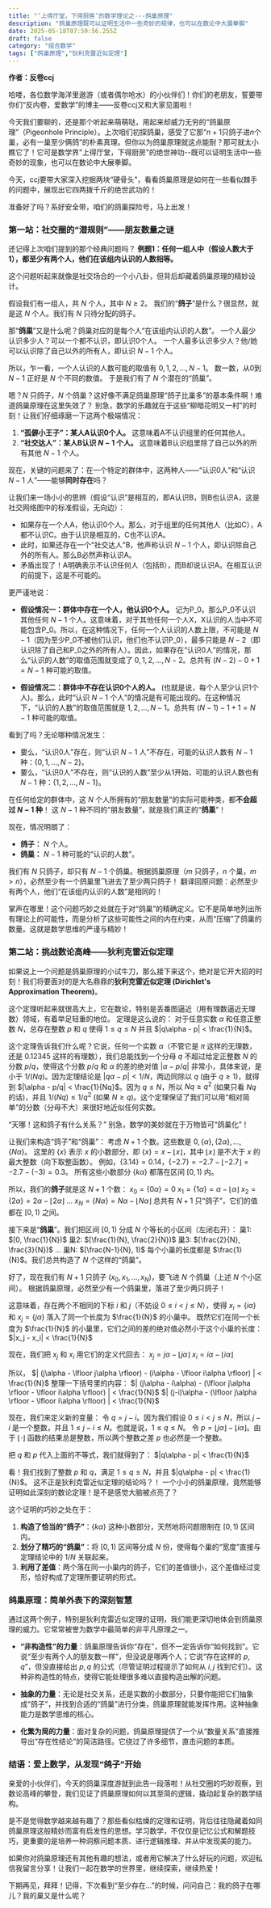 ```yaml
---
title: "‘上得厅堂，下得厨房’的数学理论之---鸽巢原理"
description: "鸽巢原理既可以证明生活中一些奇妙的规律，也可以在数论中大展拳脚"
date: 2025-05-18T07:59:56.255Z
draft: false
category: "组合数学"
tags: ["鸽巢原理","狄利克雷近似定理"]
---
```


**作者：反卷ccj**

哈喽，各位数学海洋里遨游（或者偶尔呛水）的小伙伴们！你们的老朋友，誓要带你们“反内卷，爱数学”的博主——反卷ccj又和大家见面啦！

今天我们要聊的，还是那个听起来萌萌哒，用起来却威力无穷的“鸽巢原理”（Pigeonhole Principle）。上次咱们初探鸽巢，感受了它那“$n+1$只鸽子进$n$个巢，必有一巢至少俩鸽”的朴素真理。但你以为鸽巢原理就这点能耐？那可就太小瞧它了！它可是数学界"上得厅堂，下得厨房"的绝世神功--既可以证明生活中一些奇妙的现象，也可以在数论中大展拳脚。

今天，ccj要带大家深入挖掘两块“硬骨头”，看看鸽巢原理是如何在一些看似棘手的问题中，展现出它四两拨千斤的绝世武功的！

准备好了吗？系好安全带，咱们的鸽巢探险号，马上出发！

### 第一站：社交圈的“潜规则”——朋友数量之谜

还记得上次咱们提到的那个经典问题吗？
**例题1：任何一组人中（假设人数大于1），都至少有两个人，他们在该组内认识的人数相等。**

这个问题听起来就像是社交场合的一个小八卦，但背后却藏着鸽巢原理的精妙设计。

假设我们有一组人，共 $N$ 个人，其中 $N \ge 2$。
我们的“**鸽子**”是什么？很显然，就是这 $N$ 个人。我们有 $N$ 只待分配的鸽子。

那“**鸽巢**”又是什么呢？鸽巢对应的是每个人“在该组内认识的人数”。
一个人最少认识多少人？可以一个都不认识，即认识0个人。
一个人最多认识多少人？他/她可以认识除了自己以外的所有人，即认识 $N-1$ 个人。

所以，乍一看，一个人认识的人数可能的取值有 $0, 1, 2, \dots, N-1$。
数一数，从0到 $N-1$ 正好是 $N$ 个不同的数值。
于是我们有了 $N$ 个潜在的“鸽巢”。

嗯？$N$ 只鸽子，$N$ 个鸽巢？这好像不满足鸽巢原理“鸽子比巢多”的基本条件啊！难道鸽巢原理在这里失效了？
别急，数学的乐趣就在于这些“柳暗花明又一村”的时刻！让我们仔细琢磨一下这两个极端情况：

1.  **“孤僻小王子”：某人A认识0个人。** 这意味着A不认识组里的任何其他人。
2.  **“社交达人”：某人B认识 $N-1$ 个人。** 这意味着B认识组里除了自己以外的所有其他 $N-1$ 个人。

现在，关键的问题来了：在一个特定的群体中，这两种人——“认识0人”和“认识 $N-1$ 人”——能够**同时存在**吗？

让我们来一场小小的思辨（假设“认识”是相互的，即A认识B，则B也认识A，这是社交网络图中的标准假设，无向边）：
*   如果存在一个人A，他认识0个人。那么，对于组里的任何其他人（比如C），A都不认识C。由于认识是相互的，C也不认识A。
*   此时，如果还存在一个“社交达人”B，他声称认识 $N-1$ 个人，即认识除自己外的所有人。那么B必然声称认识A。
*   矛盾出现了！A明确表示不认识任何人（包括B），而B却说认识A。在相互认识的前提下，这是不可能的。

更严谨地说：
*   **假设情况一：群体中存在一个人，他认识0个人。** 记为P_0。那么P_0不认识其他任何 $N-1$ 个人。这意味着，对于其他任何一个人X，X认识的人当中不可能包含P_0。所以，在这种情况下，任何一个人认识的人数上限，不可能是 $N-1$（因为至少P_0不被他们认识，他们也不认识P_0），最多只能是 $N-2$（即认识除了自己和P_0之外的所有人）。因此，如果存在“认识0人”的情况，那么“认识的人数”的取值范围就变成了 $0, 1, 2, \dots, N-2$。总共有 $(N-2) - 0 + 1 = N-1$ 种可能的取值。

*   **假设情况二：群体中不存在认识0个人的人。** (也就是说，每个人至少认识1个人)。那么，此时“认识 $N-1$ 个人”的情况是有可能出现的。在这种情况下，“认识的人数”的取值范围就是 $1, 2, \dots, N-1$。总共有 $(N-1) - 1 + 1 = N-1$ 种可能的取值。

看到了吗？无论哪种情况发生：
*   要么，“认识0人”存在，则“认识 $N-1$ 人”不存在，可能的认识人数有 $N-1$ 种：$\{0, 1, \dots, N-2\}$。
*   要么，“认识0人”不存在，则“认识的人数”至少从1开始，可能的认识人数也有 $N-1$ 种：$\{1, 2, \dots, N-1\}$。

在任何给定的群体中，这 $N$ 个人所拥有的“朋友数量”的实际可能种类，都**不会超过 $N-1$ 种**！
这 $N-1$ 种不同的“朋友数量”，就是我们真正的“**鸽巢**”！

现在，情况明朗了：
*   **鸽子：** $N$ 个人。
*   **鸽巢：** $N-1$ 种可能的“认识的人数”。

我们有 $N$ 只鸽子，却只有 $N-1$ 个鸽巢。根据鸽巢原理（$m$ 只鸽子，$n$ 个巢，$m > n$），必然至少有一个鸽巢里飞进去了至少两只鸽子！
翻译回原问题：必然至少有两个人，他们“在该组内认识的人数”是相同的！

掌声在哪里！这个问题巧妙之处就在于对“鸽巢”的精确定义。它不是简单地列出所有理论上的可能性，而是分析了这些可能性之间的内在约束，从而“压缩”了鸽巢的数量。这就是数学思维的严谨与精妙！

### 第二站：挑战数论高峰——狄利克雷近似定理

如果说上一个问题是鸽巢原理的小试牛刀，那么接下来这个，绝对是它开大招的时刻！我们将要面对的是大名鼎鼎的**狄利克雷近似定理 (Dirichlet's Approximation Theorem)**。

这个定理听起来就很高大上，它在数论，特别是丢番图逼近（用有理数逼近无理数）领域，有着举足轻重的地位。
定理是这么说的：
对于任意实数 $\alpha$ 和任意正整数 $N$，总存在整数 $p$ 和 $q$ 使得 $1 \le q \le N$ 并且 $|q\alpha - p| < \frac{1}{N}$。

这个定理告诉我们什么呢？它说，任何一个实数 $\alpha$（不管它是 $\pi$ 这样的无理数，还是 $0.12345$ 这样的有理数），我们总能找到一个分母 $q$ 不超过给定正整数 $N$ 的分数 $p/q$，使得这个分数 $p/q$ 和 $\alpha$ 的差的绝对值 $|\alpha - p/q|$ 非常小，具体来说，是小于 $1/(Nq)$。因为定理结论是 $|q\alpha - p| < 1/N$，两边同除以 $q$ (由于 $q \ge 1$)，就得到 $|\alpha - p/q| < \frac{1}{Nq}$。因为 $q \le N$，所以 $Nq \ge q^2$ (如果只看 $Nq$的话)，并且 $1/(Nq) \le 1/q^2$ (如果 $N \ge q$)。这个定理保证了我们可以用“相对简单”的分数（分母不大）来很好地近似任何实数。

“天哪！这和鸽子有什么关系？” 别急，数学的美妙就在于万物皆可“鸽巢化”！

让我们来构造“鸽子”和“鸽巢”：
考虑 $N+1$ 个数。这些数是 $0, \{\alpha\}, \{2\alpha\}, \dots, \{N\alpha\}$。
这里的 $\{x\}$ 表示 $x$ 的小数部分，即 $\{x\} = x - \lfloor x \rfloor$，其中 $\lfloor x \rfloor$ 是不大于 $x$ 的最大整数（向下取整函数）。
例如，$\{3.14\} = 0.14$，$\{-2.7\} = -2.7 - \lfloor -2.7 \rfloor = -2.7 - (-3) = 0.3$。
所有这些小数部分 $\{k\alpha\}$ 都落在区间 $[0, 1)$ 内。

所以，我们的**鸽子**就是这 $N+1$ 个数：
$x_0 = \{0\alpha\} = 0$
$x_1 = \{1\alpha\} = \alpha - \lfloor \alpha \rfloor$
$x_2 = \{2\alpha\} = 2\alpha - \lfloor 2\alpha \rfloor$
...
$x_N = \{N\alpha\} = N\alpha - \lfloor N\alpha \rfloor$
总共有 $N+1$ 只“鸽子”，它们的值都在 $[0, 1)$ 之间。

接下来是“**鸽巢**”。我们把区间 $[0, 1)$ 分成 $N$ 个等长的小区间（左闭右开）：
巢1: $[0, \frac{1}{N})$
巢2: $[\frac{1}{N}, \frac{2}{N})$
巢3: $[\frac{2}{N}, \frac{3}{N})$
...
巢N: $[\frac{N-1}{N}, 1)$
每个小巢的长度都是 $\frac{1}{N}$。我们总共构造了 $N$ 个这样的“鸽巢”。

好了，现在我们有 $N+1$ 只鸽子 ($x_0, x_1, \dots, x_N$)，要飞进 $N$ 个鸽巢（上述 $N$ 个小区间）。
根据鸽巢原理，必然至少有一个鸽巢里，落进了至少两只鸽子！

这意味着，存在两个不相同的下标 $i$ 和 $j$（不妨设 $0 \le i < j \le N$），使得 $x_i = \{i\alpha\}$ 和 $x_j = \{j\alpha\}$ 落入了同一个长度为 $\frac{1}{N}$ 的小巢中。
既然它们在同一个长度为 $\frac{1}{N}$ 的小巢里，它们之间的差的绝对值必然小于这个小巢的长度：
$|x_j - x_i| < \frac{1}{N}$

现在，我们把 $x_j$ 和 $x_i$ 用它们的定义代回去：
$x_j = j\alpha - \lfloor j\alpha \rfloor$
$x_i = i\alpha - \lfloor i\alpha \rfloor$

所以，
$| (j\alpha - \lfloor j\alpha \rfloor) - (i\alpha - \lfloor i\alpha \rfloor) | < \frac{1}{N}$
整理一下括号里的内容：
$| (j\alpha - i\alpha) - (\lfloor j\alpha \rfloor - \lfloor i\alpha \rfloor) | < \frac{1}{N}$
$| (j-i)\alpha - (\lfloor j\alpha \rfloor - \lfloor i\alpha \rfloor) | < \frac{1}{N}$

现在，我们来定义新的变量：
令 $q = j-i$。因为我们假设 $0 \le i < j \le N$，所以 $j-i$ 是一个整数，并且 $1 \le j-i \le N$。也就是说，$1 \le q \le N$。
令 $p = \lfloor j\alpha \rfloor - \lfloor i\alpha \rfloor$。由于 $\lfloor \cdot \rfloor$ 函数的结果总是整数，所以两个整数之差 $p$ 也必然是一个整数。

把 $q$ 和 $p$ 代入上面的不等式，我们就得到了：
$|q\alpha - p| < \frac{1}{N}$

看！我们找到了整数 $p$ 和 $q$，满足 $1 \le q \le N$，并且 $|q\alpha - p| < \frac{1}{N}$。
这不正是狄利克雷近似定理的结论吗？！
一个小小的鸽巢原理，竟然能够证明如此深刻的数论定理！是不是感觉大脑被点亮了？

这个证明的巧妙之处在于：
1.  **构造了恰当的“鸽子”**：$\{k\alpha\}$ 这种小数部分，天然地将问题限制在 $[0,1)$ 区间内。
2.  **划分了精巧的“鸽巢”**：将 $[0,1)$ 区间等分成 $N$ 份，使得每个巢的“宽度”直接与定理结论中的 $1/N$ 关联起来。
3.  **利用了差值**：两个落在同一小巢内的鸽子，它们的差值很小，这个差值经过变形，恰好构成了定理所要证明的形式。

### 鸽巢原理：简单外表下的深刻智慧

通过这两个例子，特别是狄利克雷近似定理的证明，我们能更深切地体会到鸽巢原理的威力。它常常被誉为数学中最简单的非平凡原理之一。

*   **“非构造性”的力量**：鸽巢原理告诉你“存在”，但不一定告诉你“如何找到”。它说“至少有两个人的朋友数一样”，但没说是哪两个人；它说“存在这样的 $p, q$”，但没直接给出 $p, q$ 的公式（尽管证明过程提示了如何从 $i,j$ 找到它们）。这种非构造性的特点，使得它能处理很多难以直接构造出解的问题。

*   **抽象的力量**：无论是社交关系，还是实数的小数部分，只要你能把它们抽象成“鸽子”，并找到合适的“鸽巢”进行分类，鸽巢原理就能发挥作用。这种抽象能力是数学思维的核心。

*   **化繁为简的力量**：面对复杂的问题，鸽巢原理提供了一个从“数量关系”直接推导出“存在性结论”的简洁路径。它绕过了许多细节，直击问题的本质。

### 结语：爱上数学，从发现“鸽子”开始

亲爱的小伙伴们，今天的鸽巢深度游就到此告一段落啦！从社交圈的巧妙观察，到数论高峰的攀登，我们见证了鸽巢原理如何以其至简的逻辑，撬动起复杂的数学结构。

是不是觉得数学越来越有趣了？那些看似枯燥的定理和证明，背后往往隐藏着如同鸽巢原理这般精妙而富有启发性的思想。学习数学，不仅仅是记忆公式和解题技巧，更重要的是培养一种洞察问题本质、进行逻辑推理、并从中发现美的能力。

如果你对鸽巢原理还有其他有趣的想法，或者用它解决了什么好玩的问题，欢迎私信我留言分享！让我们一起在数学的世界里，继续探索，继续热爱！

下期再见，拜拜！记得，下次看到“至少存在...”的时候，问问自己：我的鸽子在哪儿？我的巢又是什么呢？